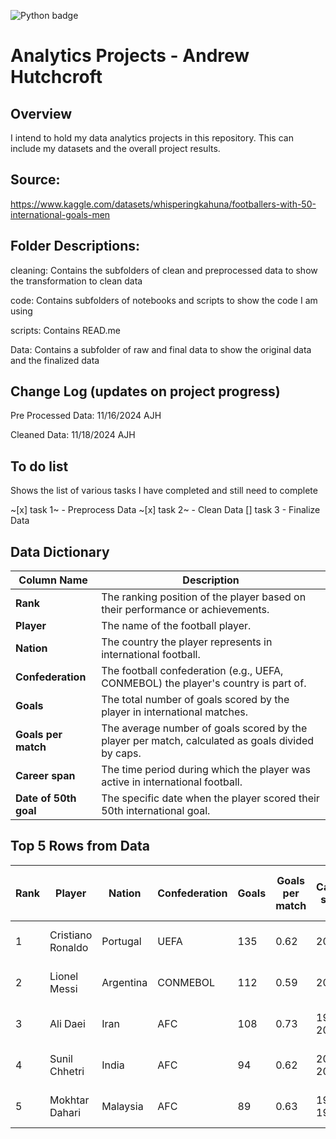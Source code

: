 ![Python badge](https://img.shields.io/badge/Python-3776AB?style=for-the-badge&logo=python&logoColor=white)

# Analytics Projects - Andrew Hutchcroft

## Overview

I intend to hold my data analytics projects in this repository. This can include my datasets and the overall project results.

## Source:

https://www.kaggle.com/datasets/whisperingkahuna/footballers-with-50-international-goals-men

## Folder Descriptions:

cleaning: Contains the subfolders of clean and preprocessed data to show the transformation to clean data

code: Contains subfolders of notebooks and scripts to show the code I am using

scripts: Contains READ.me

Data: Contains a subfolder of raw and final data to show the original data and the finalized data

## Change Log (updates on project progress)

Pre Processed Data: 11/16/2024 AJH

Cleaned Data: 11/18/2024 AJH

## To do list

Shows the list of various tasks I have completed and still need to complete

~[x] task 1~ - Preprocess Data
~[x] task 2~ - Clean Data
[] task 3 - Finalize Data

## Data Dictionary

| **Column Name**       | **Description**                                                                                  |
| --------------------- | ------------------------------------------------------------------------------------------------ |
| **Rank**              | The ranking position of the player based on their performance or achievements.                   |
| **Player**            | The name of the football player.                                                                 |
| **Nation**            | The country the player represents in international football.                                     |
| **Confederation**     | The football confederation (e.g., UEFA, CONMEBOL) the player's country is part of.               |
| **Goals**             | The total number of goals scored by the player in international matches.                         |
| **Goals per match**   | The average number of goals scored by the player per match, calculated as goals divided by caps. |
| **Career span**       | The time period during which the player was active in international football.                    |
| **Date of 50th goal** | The specific date when the player scored their 50th international goal.                          |

## Top 5 Rows from Data

| **Rank** | **Player**        | **Nation** | **Confederation** | **Goals** | **Goals per match** | **Career span** | **Date of 50th goal** |
| -------- | ----------------- | ---------- | ----------------- | --------- | ------------------- | --------------- | --------------------- |
| 1        | Cristiano Ronaldo | Portugal   | UEFA              | 135       | 0.62                | 2003-           | 26-Jun-14             |
| 2        | Lionel Messi      | Argentina  | CONMEBOL          | 112       | 0.59                | 2005-           | 29-Mar-16             |
| 3        | Ali Daei          | Iran       | AFC               | 108       | 0.73                | 1993-2006       | 9-Jan-00              |
| 4        | Sunil Chhetri     | India      | AFC               | 94        | 0.62                | 2005-2024       | 31-Dec-15             |
| 5        | Mokhtar Dahari    | Malaysia   | AFC               | 89        | 0.63                | 1972-1985       | 22-Aug-76             |
